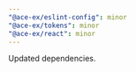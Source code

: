 ```yaml
---
"@ace-ex/eslint-config": minor
"@ace-ex/tokens": minor
"@ace-ex/react": minor
---
```


Updated dependencies.
